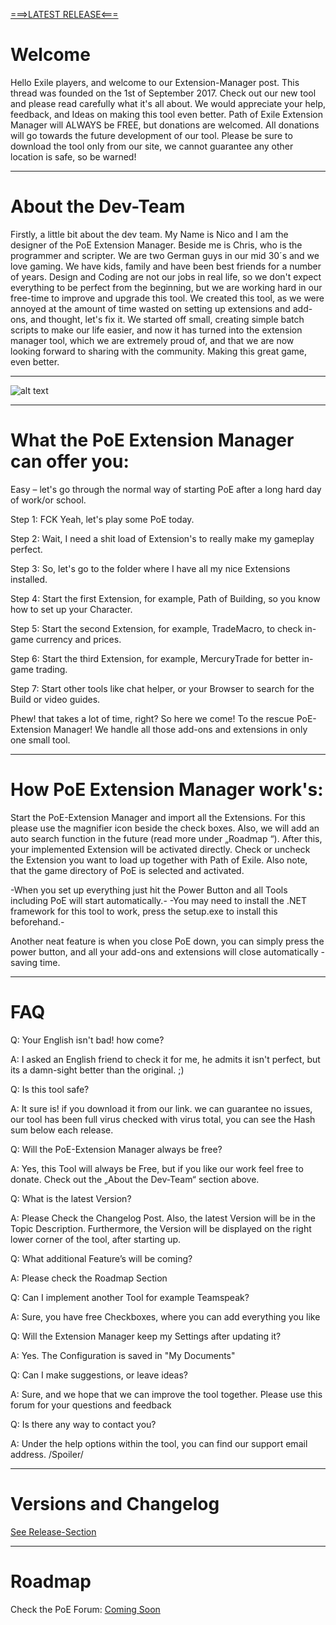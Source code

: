[===>LATEST RELEASE<===](https://github.com/ExtensionManager/ExtensionManager/releases)
# Welcome
Hello Exile players, and welcome to our Extension-Manager post. This thread was founded on the 1st of September 2017. Check out our new tool and please read carefully what it's all about. We would appreciate your help, feedback, and Ideas on making this tool even better. Path of Exile Extension Manager will ALWAYS be FREE, but donations are welcomed. All donations will go towards the future development of our tool. Please be sure to download the tool only from our site, we cannot guarantee any other location is safe, so be warned!
***
# About the Dev-Team
Firstly, a little bit about the dev team.  My Name is Nico and I am the designer of the PoE Extension Manager. Beside me is Chris, who is the programmer and scripter. We are two German guys in our mid 30´s and we love gaming. We have kids, family and have been best friends for a number of years. Design and Coding are not our jobs in real life, so we don't expect everything to be perfect from the beginning, but we are working hard in our free-time to improve and upgrade this tool. We created this tool, as we were annoyed at the amount of time wasted on setting up extensions and add-ons, and thought, let's fix it. We started off small, creating simple batch scripts to make our life easier, and now it has turned into the extension manager tool, which we are extremely proud of, and that we are now looking forward to sharing with the community. Making this great game, even better. 
***
![alt text](http://i.xomf.com/jjbwy.png "Example Screen")
***
# What the PoE Extension Manager can offer you: 
Easy – let's go through the normal way of starting PoE after a long hard day of work/or school. 

Step 1: FCK Yeah, let's play some PoE today. 

Step 2: Wait, I need a shit load of Extension's to really make my gameplay perfect.  

Step 3: So, let's go to the folder where I have all my nice Extensions installed.

Step 4: Start the first Extension, for example, Path of Building, so you know how to set up your Character.

Step 5: Start the second Extension, for example, TradeMacro, to check in-game currency and prices.

Step 6: Start the third Extension, for example, MercuryTrade for better in-game trading.

Step 7: Start other tools like chat helper, or your Browser to search for the Build or video guides. 

Phew! that takes a lot of time, right? So here we come! To the rescue PoE-Extension Manager! We handle all those add-ons and extensions in only one small tool.
***
# How PoE Extension Manager work's: 
Start the PoE-Extension Manager and import all the Extensions. For this please use the magnifier icon beside the check boxes. Also, we will add an auto search function in the future (read more under „Roadmap “). After this, your implemented Extension will be activated directly. Check or uncheck the Extension you want to load up together with Path of Exile. Also note, that the game directory of PoE is selected and activated.

-When you set up everything just hit the Power Button and all Tools including PoE will start automatically.-
-You may need to install the .NET framework for this tool to work, press the setup.exe to install this beforehand.-

Another neat feature is when you close PoE down, you can simply press the power button, and all your add-ons and extensions will close automatically - saving time.  
***
# FAQ 
Q: Your English isn't bad! how come? 

A: I asked an English friend to check it for me, he admits it isn't perfect, but its a damn-sight better than the original. ;)

Q: Is this tool safe? 

A: It sure is! if you download it from our link. we can guarantee no issues, our tool has been full virus checked with virus total, you can see the Hash sum below each release.

Q: Will the PoE-Extension Manager always be free? 

A: Yes, this Tool will always be Free, but if you like our work feel free to donate. Check out the „About the Dev-Team“ section above.

Q: What is the latest Version? 

A: Please Check the Changelog Post. Also, the latest Version will be in the Topic Description. Furthermore, the Version will be displayed on the right lower corner of the tool, after starting up.

Q: What additional Feature’s will be coming? 

A: Please check the Roadmap Section

Q: Can I implement another Tool for example Teamspeak? 

A: Sure, you have free Checkboxes, where you can add everything you like

Q: Will the Extension Manager keep my Settings after updating it? 

A: Yes. The Configuration is saved in "My Documents"

Q: Can I make suggestions, or leave ideas?

A: Sure, and we hope that we can improve the tool together. Please use this forum for your questions and feedback

Q: Is there any way to contact you? 

A: Under the help options within the tool, you can find our support email address. /Spoiler/
***
# Versions and Changelog
[See Release-Section](https://github.com/ExtensionManager/ExtensionManager/releases)
***
# Roadmap
Check the PoE Forum:
[Coming Soon](https://www.google.com)


